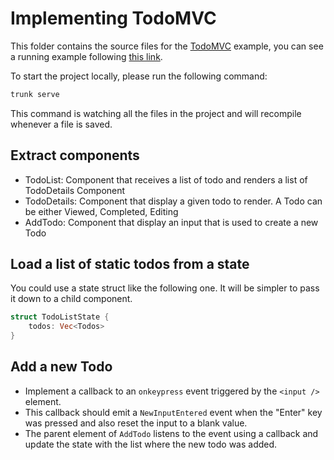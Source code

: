 # Implementing TodoMVC

This folder contains the source files for the [TodoMVC](https://todomvc.com/) example, you
can see a running example following [this link](https://todomvc.com/examples/react/#/).

To start the project locally, please run the following command:

```sh
trunk serve
```

This command is watching all the files in the project and will recompile whenever a file is saved.

## Extract components

- TodoList: Component that receives a list of todo and renders a list of TodoDetails Component
- TodoDetails: Component that display a given todo to render. A Todo can be either Viewed, Completed, Editing
- AddTodo: Component that display an input that is used to create a new Todo

## Load a list of static todos from a state

You could use a state struct like the following one. It will be simpler to pass it down
to a child component.

```rust
struct TodoListState {
    todos: Vec<Todos>
}
```

## Add a new Todo

- Implement a callback to an `onkeypress` event triggered by the `<input />` element.
- This callback should emit a `NewInputEntered` event when the "Enter" key was pressed and also reset
the input to a blank value.
- The parent element of `AddTodo` listens to the event using a callback and update the state with the
list where the new todo was added.
